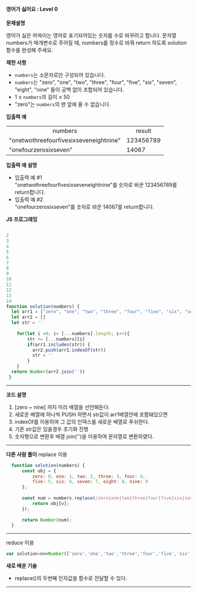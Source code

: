 #### 영어가 싫어요 : Level 0 

**문제설명** <br>

영어가 싫은 머쓱이는 영어로 표기되어있는 숫자를 수로 바꾸려고 합니다. 문자열 numbers가 매개변수로 주어질 때, numbers를 정수로 바꿔 return 하도록 solution 함수를 완성해 주세요.

**제한 사항** <br>
 - `numbers`는 소문자로만 구성되어 있습니다.
 - `numbers`는 "zero", "one", "two", "three", "four", "five", "six", "seven", "eight", "nine" 들이 공백 없이 조합되어 있습니다.
 - 1 ≤ `numbers`의 길이 ≤ 50
 - "zero"는 `numbers`의 맨 앞에 올 수 없습니다.

**입출력 예** <br>
<table>
<tr>
    <td colspan="1" align="center">numbers</td>
    <td colspan="1" align="center">result</td>
</tr>
<tr>
    <td colspan="1">"onetwothreefourfivesixseveneightnine"</td>
    <td colspan="1">123456789</td>
</tr>
<tr>
    <td colspan="1">"onefourzerosixseven"</td>
    <td colspan="1">14067</td>
</tr>
</table>

**입출력 예 설명** <br>

-  입출력 예 #1
 <br> "onetwothreefourfivesixseveneightnine"를 숫자로 바꾼 123456789를 return합니다.
-  입출력 예 #2
 <br> "onefourzerosixseven"를 숫자로 바꾼 14067를 return합니다.

**JS 프로그래밍**
```javascript

2
3
4
5
6
7
8
9
10
11
12
13
14
function solution(numbers) {
  let arr1 = ["zero", "one", "two", "three", "four", "five", "six", "seven", "eight", "nine"]
  let arr2 = []
  let str = ''
 
    for(let i =0; i< [...numbers].length; i++){
        str += [...numbers][i]
        if(arr1.includes(str)) {
          arr2.push(arr1.indexOf(str))
          str = ''
        }
    }
  return Number(arr2.join(''))
 }
```
***
**코드 설명**

1. [zero ~ nine] 까지 미리 배열을 선언해둔다.
2. 새로운 배열에 하나씩 PUSH 하면서 str값이 arr1배열안에 포함돼있으면 
3. indexOf를 이용하여 그 값의 인덱스를 새로운 배열로 푸쉬한다. 
4. 기존 str값은 있을경우 초기화 진행
5. 숫자형으로 변환후 배열 join('')을 이용하여 문자열로 변환하였다.

***
**다른 사람 풀이**
replace 이용
```javascript
  function solution(numbers) {
      const obj = {
          zero: 0, one: 1, two: 2, three: 3, four: 4,
          five: 5, six: 6, seven: 7, eight: 8, nine: 9
      };
  
      const num = numbers.replace(/zero|one|two|three|four|five|six|seven|eight|nine/g, (v) => {
          return obj[v];
      });
  
      return Number(num);
  }
```
***
reduce 이용
```javascript
var solution=n=>Number(['zero','one','two','three','four','five','six','seven','eight','nine'].reduce((t,s,i)=>t.replaceAll(s,i),n  ))
```
**새로 배운 기술**
 
- replace()의 두번째 인자값을 함수로 전달할 수 있다.
***



